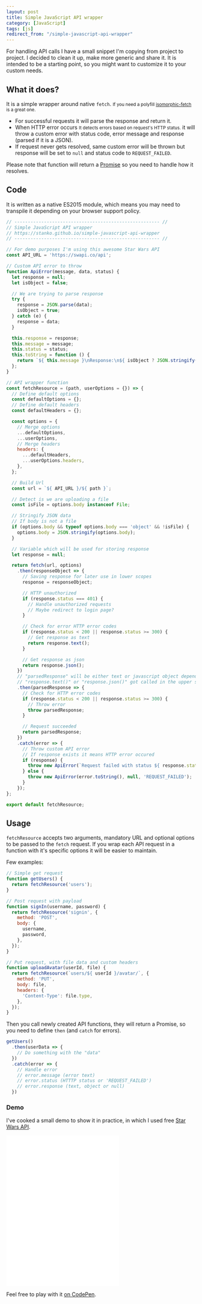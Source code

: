 ```yaml
---
layout: post
title: Simple JavaScript API wrapper
category: [JavaScript]
tags: [js]
redirect_from: "/simple-javascript-api-wrapper"
---
```


For handling API calls I have a small snippet I'm copying from project to project.
I decided to clean it up, make more generic and share it.
It is intended to be a starting point, so you might want to customize it to your custom needs.

## What it does?

It is a simple wrapper around
<label class="SideNote-trigger">native `fetch`.</label>
<small class="SideNote">If you need a polyfill [isomorphic-fetch](https://www.npmjs.com/package/isomorphic-fetch) is a great one.</small>

* For successful requests it will parse the response and return it.
* When
  <label class="SideNote-trigger">HTTP error occurs</label>
  <small class="SideNote">It detects errors based on request's HTTP status.</small>
  it will throw a custom error with status code, error message and
  response (parsed if it is a JSON).
* If request never gets resolved, same custom error will be thrown but
  response will be set to `null` and status code to `REQUEST_FAILED`.

Please note that function will return a [Promise](https://developer.mozilla.org/en-US/docs/Web/JavaScript/Reference/Global_Objects/Promise)
so you need to handle how it resolves.

<!--more-->

## Code

It is written as a native ES2015 module, which means you may need to
transpile it depending on your browser support policy.

```js
// ------------------------------------------------------ //
// Simple JavaScript API wrapper
// https://stanko.github.io/simple-javascript-api-wrapper
// ------------------------------------------------------ //

// For demo purposes I'm using this awesome Star Wars API
const API_URL = 'https://swapi.co/api';

// Custom API error to throw
function ApiError(message, data, status) {
  let response = null;
  let isObject = false;

  // We are trying to parse response
  try {
    response = JSON.parse(data);
    isObject = true;
  } catch (e) {
    response = data;
  }

  this.response = response;
  this.message = message;
  this.status = status;
  this.toString = function () {
    return `${ this.message }\nResponse:\n${ isObject ? JSON.stringify(this.response, null, 2) : this.response }`;
  };
}

// API wrapper function
const fetchResource = (path, userOptions = {}) => {
  // Define default options
  const defaultOptions = {};
  // Define default headers
  const defaultHeaders = {};

  const options = {
    // Merge options
    ...defaultOptions,
    ...userOptions,
    // Merge headers
    headers: {
      ...defaultHeaders,
      ...userOptions.headers,
    },
  };

  // Build Url
  const url = `${ API_URL }/${ path }`;

  // Detect is we are uploading a file
  const isFile = options.body instanceof File;

  // Stringify JSON data
  // If body is not a file
  if (options.body && typeof options.body === 'object' && !isFile) {
    options.body = JSON.stringify(options.body);
  }

  // Variable which will be used for storing response
  let response = null;

  return fetch(url, options)
    .then(responseObject => {
      // Saving response for later use in lower scopes
      response = responseObject;

      // HTTP unauthorized
      if (response.status === 401) {
        // Handle unauthorized requests
        // Maybe redirect to login page?
      }

      // Check for error HTTP error codes
      if (response.status < 200 || response.status >= 300) {
        // Get response as text
        return response.text();
      }

      // Get response as json
      return response.json();
    })
    // "parsedResponse" will be either text or javascript object depending if
    // "response.text()" or "response.json()" got called in the upper scope
    .then(parsedResponse => {
      // Check for HTTP error codes
      if (response.status < 200 || response.status >= 300) {
        // Throw error
        throw parsedResponse;
      }

      // Request succeeded
      return parsedResponse;
    })
    .catch(error => {
      // Throw custom API error
      // If response exists it means HTTP error occured
      if (response) {
        throw new ApiError(`Request failed with status ${ response.status }.`, error, response.status);
      } else {
        throw new ApiError(error.toString(), null, 'REQUEST_FAILED');
      }
    });
};

export default fetchResource;
```

## Usage

`fetchResource` accepts two arguments, mandatory URL and optional options to be passed to the `fetch` request.
If you wrap each API request in a function with it's specific options it will be easier to maintain.

Few examples:

```js
// Simple get request
function getUsers() {
  return fetchResource('users');
}

// Post request with payload
function signIn(username, password) {
  return fetchResource('signin', {
    method: 'POST',
    body: {
      username,
      password,
    },
  });
}

// Put request, with file data and custom headers
function uploadAvatar(userId, file) {
  return fetchResource(`users/${ userId }/avatar/`, {
    method: 'PUT',
    body: file,
    headers: {
      'Content-Type': file.type,
    },
  });
}
```

Then you call newly created API functions,
they will return a Promise, so you need to define `then` (and `catch` for errors).

```js
getUsers()
  .then(userData => {
    // Do something with the "data"
  })
  .catch(error => {
    // Handle error
    // error.message (error text)
    // error.status (HTTTP status or 'REQUEST_FAILED')
    // error.response (text, object or null)
  })
```

### Demo

I've cooked a small demo to show it in practice, in which I used free [Star Wars API](https://swapi.co).

<iframe
height='400px'
scrolling='no'
src='//codepen.io/stanko/embed/preview/LOoPQp/?height=400&theme-id=light&default-tab=result' frameborder='no'
allowtransparency='true'
allowfullscreen='true'>
See the Pen <a href='http://codepen.io/stanko/pen/LOoPQp/'>Simple JavaScript API wrapper demo</a> by Stanko (<a href='http://codepen.io/stanko'>@stanko</a>) on <a href='http://codepen.io'>CodePen</a>.
</iframe>

Feel free to play with it [on CodePen](https://codepen.io/stanko/pen/LOoPQp?editors=0110).
